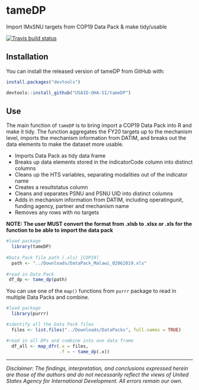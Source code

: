 # tameDP

Import IMxSNU targets from COP19 Data Pack & make tidy/usable

[![Travis build status](https://travis-ci.org/USAID-OHA-SI/tameDP.svg?branch=master)](https://travis-ci.org/USAID-OHA-SI/tameDP)

## Installation

You can install the released version of tameDP from GitHub with:

``` r
install.packages("devtools")

devtools::install_github("USAID-OHA-SI/tameDP")
```

## Use

The main function of `tameDP` is to bring import a COP19 Data Pack into R and make it tidy. The function aggregates the FY20 targets up to the mechanism level, imports the mechanism information from DATIM, and breaks out the data elements to make the dataset more usable. 


- Imports Data Pack as tidy data frame
- Breaks up data elements stored in the indicatorCode column into distinct columns
- Cleans up the HTS variables, separating modalities out of the indicator name
- Creates a resultstatus column
- Cleans and separates PSNU and PSNU UID into distinct columns
- Adds in mechanism information from DATIM, including operatingunit, funding agency, partner and mechanism name
- Removes any rows with no targets

**NOTE: The user MUST convert the format from .xlsb to .xlsx or .xls for the function to be able to import the data pack** 

``` r
#load package
  library(tameDP)
  
#Data Pack file path (.xls) [COP19]
  path <- "../Downloads/DataPack_Malawi_02062019.xls"
  
#read in Data Pack
 df_dp <- tame_dp(path)
```

You can use one of the `map()` functions from `purrr` package to read in multiple Data Packs and combine.

``` r
#load package
  library(purrr)

#identify all the Data Pack files
  files <- list.files("../Downloads/DataPacks", full.names = TRUE)

#read in all DPs and combine into one data frame
  df_all <- map_dfr(.x = files,
                    .f = ~ tame_dp(.x))
```

---

*Disclaimer: The findings, interpretation, and conclusions expressed herein are those of the authors and do not necessarily reflect the views of United States Agency for International Development. All errors remain our own.*
